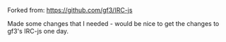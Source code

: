 Forked from: https://github.com/gf3/IRC-js

Made some changes that I needed - would be nice to get the changes to gf3's IRC-js one day. 